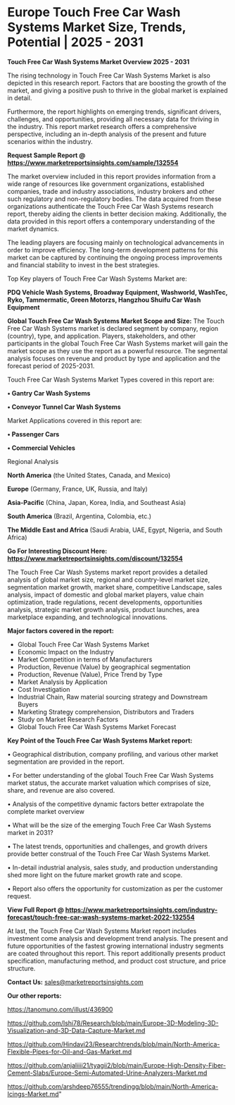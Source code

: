 # Europe Touch Free Car Wash Systems Market Size, Trends, Potential | 2025 - 2031

<Strong> Touch Free Car Wash Systems Market Overview 2025 - 2031</strong>

The rising technology in Touch Free Car Wash Systems Market is also depicted in this research report. Factors that are boosting the growth of the market, and giving a positive push to thrive in the global market is explained in detail.

Furthermore, the report highlights on emerging trends, significant drivers, challenges, and opportunities, providing all necessary data for thriving in the industry. This report market research offers a comprehensive perspective, including an in-depth analysis of the present and future scenarios within the industry.

<strong>Request Sample Report @ <a href=https://www.marketreportsinsights.com/sample/132554>https://www.marketreportsinsights.com/sample/132554</a></strong>

The market overview included in this report provides information from a wide range of resources like government organizations, established companies, trade and industry associations, industry brokers and other such regulatory and non-regulatory bodies. The data acquired from these organizations authenticate the Touch Free Car Wash Systems research report, thereby aiding the clients in better decision making. Additionally, the data provided in this report offers a contemporary understanding of the market dynamics.

The leading players are focusing mainly on technological advancements in order to improve efficiency. The long-term development patterns for this market can be captured by continuing the ongoing process improvements and financial stability to invest in the best strategies.

Top Key players of Touch Free Car Wash Systems Market are:

<strong>PDQ Vehicle Wash Systems, Broadway Equipment, Washworld, WashTec, Ryko, Tammermatic, Green Motorzs, Hangzhou Shuifu Car Wash Equipment</strong>

<strong><b>Global Touch Free Car Wash Systems Market Scope and Size:</b></strong>
The Touch Free Car Wash Systems market is declared segment by company, region (country), type, and application. Players, stakeholders, and other participants in the global Touch Free Car Wash Systems market will gain the market scope as they use the report as a powerful resource. The segmental analysis focuses on revenue and product by type and application and the forecast period of 2025-2031.

Touch Free Car Wash Systems Market Types covered in this report are:

<strong>• Gantry Car Wash Systems

• Conveyor Tunnel Car Wash Systems</strong>

Market Applications covered in this report are:

<strong>• Passenger Cars

• Commercial Vehicles</strong> 

Regional Analysis

<strong>North America</strong> (the United States, Canada, and Mexico)

<strong>Europe</strong> (Germany, France, UK, Russia, and Italy)

<strong>Asia-Pacific</strong> (China, Japan, Korea, India, and Southeast Asia)

<strong>South America</strong> (Brazil, Argentina, Colombia, etc.)

<strong>The Middle East and Africa</strong> (Saudi Arabia, UAE, Egypt, Nigeria, and South Africa)

<strong>Go For Interesting Discount Here: <a href=https://www.marketreportsinsights.com/discount/132554>https://www.marketreportsinsights.com/discount/132554</a></strong>

The Touch Free Car Wash Systems market report provides a detailed analysis of global market size, regional and country-level market size, segmentation market growth, market share, competitive Landscape, sales analysis, impact of domestic and global market players, value chain optimization, trade regulations, recent developments, opportunities analysis, strategic market growth analysis, product launches, area marketplace expanding, and technological innovations.

<strong><b>Major factors covered in the report:</b></strong>
<ul>
  <li>Global Touch Free Car Wash Systems Market </li>
  <li>Economic Impact on the Industry</li>
  <li>Market Competition in terms of Manufacturers</li>
  <li>Production, Revenue (Value) by geographical segmentation</li>
  <li>Production, Revenue (Value), Price Trend by Type</li>
  <li>Market Analysis by Application</li>
  <li>Cost Investigation</li>
  <li>Industrial Chain, Raw material sourcing strategy and Downstream Buyers</li>
  <li>Marketing Strategy comprehension, Distributors and Traders</li>
  <li>Study on Market Research Factors</li>
  <li>Global Touch Free Car Wash Systems Market Forecast</li>
</ul>

<strong><b>Key Point of the Touch Free Car Wash Systems Market report:</b></strong>

• Geographical distribution, company profiling, and various other market segmentation are provided in the report.

• For better understanding of the global Touch Free Car Wash Systems market status, the accurate market valuation which comprises of size, share, and revenue are also covered.

• Analysis of the competitive dynamic factors better extrapolate the complete market overview

• What will be the size of the emerging Touch Free Car Wash Systems market in 2031?

• The latest trends, opportunities and challenges, and growth drivers provide better construal of the Touch Free Car Wash Systems Market.

• In-detail industrial analysis, sales study, and production understanding shed more light on the future market growth rate and scope.

• Report also offers the opportunity for customization as per the customer request.

<strong><b>View Full Report @ <a href=https://www.marketreportsinsights.com/industry-forecast/touch-free-car-wash-systems-market-2022-132554>https://www.marketreportsinsights.com/industry-forecast/touch-free-car-wash-systems-market-2022-132554</a></b></strong>


At last, the Touch Free Car Wash Systems Market report includes investment come analysis and development trend analysis. The present and future opportunities of the fastest growing international industry segments are coated throughout this report. This report additionally presents product specification, manufacturing method, and product cost structure, and price structure.

<strong>Contact Us:</strong>
sales@marketreportsinsights.com

<strong>Our other reports:</strong>

<a href=https://tanomuno.com/illust/436900>https://tanomuno.com/illust/436900</a>

<a href=https://github.com/Ishi78/Research/blob/main/Europe-3D-Modeling-3D-Visualization-and-3D-Data-Capture-Market.md>https://github.com/Ishi78/Research/blob/main/Europe-3D-Modeling-3D-Visualization-and-3D-Data-Capture-Market.md</a>

<a href=https://github.com/Hindavi23/Researchtrends/blob/main/North-America-Flexible-Pipes-for-Oil-and-Gas-Market.md>https://github.com/Hindavi23/Researchtrends/blob/main/North-America-Flexible-Pipes-for-Oil-and-Gas-Market.md</a>

<a href=https://github.com/anjaliiii21/tyagii2/blob/main/Europe-High-Density-Fiber-Cement-Slabs/Europe-Semi-Automated-Urine-Analyzers-Market.md>https://github.com/anjaliiii21/tyagii2/blob/main/Europe-High-Density-Fiber-Cement-Slabs/Europe-Semi-Automated-Urine-Analyzers-Market.md</a>

<a href=https://github.com/arshdeep76555/trendingg/blob/main/North-America-Icings-Market.md>https://github.com/arshdeep76555/trendingg/blob/main/North-America-Icings-Market.md</a>"
